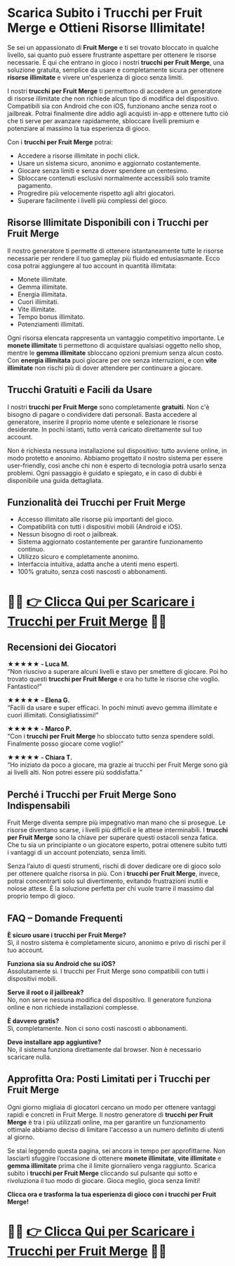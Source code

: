 <h1>Scarica Subito i Trucchi per Fruit Merge e Ottieni Risorse Illimitate!</h1>

<p>Se sei un appassionato di <strong>Fruit Merge</strong> e ti sei trovato bloccato in qualche livello, sai quanto può essere frustrante aspettare per ottenere le risorse necessarie. È qui che entrano in gioco i nostri <strong>trucchi per Fruit Merge</strong>, una soluzione gratuita, semplice da usare e completamente sicura per ottenere <strong>risorse illimitate</strong> e vivere un'esperienza di gioco senza limiti.</p>

<p>I nostri <strong>trucchi per Fruit Merge</strong> ti permettono di accedere a un generatore di risorse illimitate che non richiede alcun tipo di modifica del dispositivo. Compatibili sia con Android che con iOS, funzionano anche senza root o jailbreak. Potrai finalmente dire addio agli acquisti in-app e ottenere tutto ciò che ti serve per avanzare rapidamente, sbloccare livelli premium e potenziare al massimo la tua esperienza di gioco.</p>

<p>Con i <strong>trucchi per Fruit Merge</strong> potrai:</p>
<ul>
  <li>Accedere a risorse illimitate in pochi click.</li>
  <li>Usare un sistema sicuro, anonimo e aggiornato costantemente.</li>
  <li>Giocare senza limiti e senza dover spendere un centesimo.</li>
  <li>Sbloccare contenuti esclusivi normalmente accessibili solo tramite pagamento.</li>
  <li>Progredire più velocemente rispetto agli altri giocatori.</li>
  <li>Superare facilmente i livelli più complessi del gioco.</li>
</ul>

<h2>Risorse Illimitate Disponibili con i Trucchi per Fruit Merge</h2>

<p>Il nostro generatore ti permette di ottenere istantaneamente tutte le risorse necessarie per rendere il tuo gameplay più fluido ed entusiasmante. Ecco cosa potrai aggiungere al tuo account in quantità illimitata:</p>
<ul>
  <li>Monete illimitate.</li>
  <li>Gemma illimitate.</li>
  <li>Energia illimitata.</li>
  <li>Cuori illimitati.</li>
  <li>Vite illimitate.</li>
  <li>Tempo bonus illimitato.</li>
  <li>Potenziamenti illimitati.</li>
</ul>

<p>Ogni risorsa elencata rappresenta un vantaggio competitivo importante. Le <strong>monete illimitate</strong> ti permettono di acquistare qualsiasi oggetto nello shop, mentre le <strong>gemma illimitate</strong> sbloccano opzioni premium senza alcun costo. Con <strong>energia illimitata</strong> puoi giocare per ore senza interruzioni, e con <strong>vite illimitate</strong> non rischi più di dover attendere per continuare a giocare.</p>

<h2>Trucchi Gratuiti e Facili da Usare</h2>

<p>I nostri <strong>trucchi per Fruit Merge</strong> sono completamente <strong>gratuiti</strong>. Non c'è bisogno di pagare o condividere dati personali. Basta accedere al generatore, inserire il proprio nome utente e selezionare le risorse desiderate. In pochi istanti, tutto verrà caricato direttamente sul tuo account.</p>

<p>Non è richiesta nessuna installazione sul dispositivo: tutto avviene online, in modo protetto e anonimo. Abbiamo progettato il nostro sistema per essere user-friendly, così anche chi non è esperto di tecnologia potrà usarlo senza problemi. Ogni passaggio è guidato e spiegato, e in caso di dubbi è disponibile una guida dettagliata.</p>

<h2>Funzionalità dei Trucchi per Fruit Merge</h2>
<ul>
  <li>Accesso illimitato alle risorse più importanti del gioco.</li>
  <li>Compatibilità con tutti i dispositivi mobili (Android e iOS).</li>
  <li>Nessun bisogno di root o jailbreak.</li>
  <li>Sistema aggiornato costantemente per garantire funzionamento continuo.</li>
  <li>Utilizzo sicuro e completamente anonimo.</li>
  <li>Interfaccia intuitiva, adatta anche a utenti meno esperti.</li>
  <li>100% gratuito, senza costi nascosti o abbonamenti.</li>
</ul>

# 🔴🔴 **[👉 Clicca Qui per Scaricare i Trucchi per Fruit Merge](https://rebrand.ly/NovaGiochi)** 🔴🔴

<h2>Recensioni dei Giocatori</h2>

<p><strong>★★★★★ - Luca M.</strong><br>
“Non riuscivo a superare alcuni livelli e stavo per smettere di giocare. Poi ho trovato questi <strong>trucchi per Fruit Merge</strong> e ora ho tutte le risorse che voglio. Fantastico!”</p>

<p><strong>★★★★★ - Elena G.</strong><br>
“Facili da usare e super efficaci. In pochi minuti avevo gemma illimitate e cuori illimitati. Consigliatissimi!”</p>

<p><strong>★★★★★ - Marco P.</strong><br>
“Con i <strong>trucchi per Fruit Merge</strong> ho sbloccato tutto senza spendere soldi. Finalmente posso giocare come voglio!”</p>

<p><strong>★★★★★ - Chiara T.</strong><br>
“Ho iniziato da poco a giocare, ma grazie ai trucchi per Fruit Merge sono già ai livelli alti. Non potrei essere più soddisfatta.”</p>

<h2>Perché i Trucchi per Fruit Merge Sono Indispensabili</h2>

<p>Fruit Merge diventa sempre più impegnativo man mano che si prosegue. Le risorse diventano scarse, i livelli più difficili e le attese interminabili. I <strong>trucchi per Fruit Merge</strong> sono la chiave per superare questi ostacoli senza fatica. Che tu sia un principiante o un giocatore esperto, potrai ottenere subito tutti i vantaggi di un account potenziato, senza limiti.</p>

<p>Senza l’aiuto di questi strumenti, rischi di dover dedicare ore di gioco solo per ottenere qualche risorsa in più. Con i <strong>trucchi per Fruit Merge</strong>, invece, potrai concentrarti solo sul divertimento, evitando frustrazioni inutili e noiose attese. È la soluzione perfetta per chi vuole trarre il massimo dal proprio tempo di gioco.</p>

<h2>FAQ – Domande Frequenti</h2>

<p><strong>È sicuro usare i trucchi per Fruit Merge?</strong><br>
Sì, il nostro sistema è completamente sicuro, anonimo e privo di rischi per il tuo account.</p>

<p><strong>Funziona sia su Android che su iOS?</strong><br>
Assolutamente sì. I trucchi per Fruit Merge sono compatibili con tutti i dispositivi mobili.</p>

<p><strong>Serve il root o il jailbreak?</strong><br>
No, non serve nessuna modifica del dispositivo. Il generatore funziona online e non richiede installazioni complesse.</p>

<p><strong>È davvero gratis?</strong><br>
Sì, completamente. Non ci sono costi nascosti o abbonamenti.</p>

<p><strong>Devo installare app aggiuntive?</strong><br>
No, il sistema funziona direttamente dal browser. Non è necessario scaricare nulla.</p>

<h2>Approfitta Ora: Posti Limitati per i Trucchi per Fruit Merge</h2>

<p>Ogni giorno migliaia di giocatori cercano un modo per ottenere vantaggi rapidi e concreti in Fruit Merge. Il nostro generatore di <strong>trucchi per Fruit Merge</strong> è tra i più utilizzati online, ma per garantire un funzionamento ottimale abbiamo deciso di limitare l'accesso a un numero definito di utenti al giorno.</p>

<p>Se stai leggendo questa pagina, sei ancora in tempo per approfittarne. Non lasciarti sfuggire l’occasione di ottenere <strong>monete illimitate</strong>, <strong>vite illimitate</strong> e <strong>gemma illimitate</strong> prima che il limite giornaliero venga raggiunto. Scarica subito i <strong>trucchi per Fruit Merge</strong> cliccando sul pulsante qui sotto e rivoluziona il tuo modo di giocare. Gioca meglio, gioca senza limiti!</p>

<p><strong>Clicca ora e trasforma la tua esperienza di gioco con i trucchi per Fruit Merge!</strong></p>

# 🔴🔴 **[👉 Clicca Qui per Scaricare i Trucchi per Fruit Merge](https://rebrand.ly/NovaGiochi)** 🔴🔴
